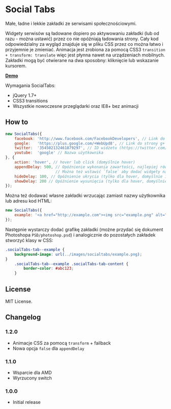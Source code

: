 # Social Tabs

Małe, ładne i lekkie zakładki ze serwisami społecznościowymi.

Widgety serwisów są ładowane dopiero po aktywowaniu zakładki (lub od razu - można ustawić) przez co nie opóźniają ładowania strony. Cały kod odpowiedzialny za wygląd znajduje się w pliku CSS przez co można łatwo i przyjemnie je zmieniać. Animacja jest zrobiona za pomocą CSS3 `transition + transform: translate` więc jest płynna nawet na urządzeniach mobilnych. Zakładki mogą być otwierane na dwa sposobny: kliknięcie lub wskazanie kursorem.

**[Demo](http://9px.pl/Projects/SocialTabs)**

Wymagania SocialTabs:

- jQuery 1.7+
- CSS3 transitions
- Wszystkie nowoczesne przeglądarki oraz IE8+ bez animacji

## How to
```js
new SocialTabs({
	facebook: 'http://www.facebook.com/FacebookDevelopers', // Link do fanpage
	google:   'https://plus.google.com/+WebUpd8', // Link do strony g+
	twitter:  '354502132461879297', // ID widżetu (https://twitter.com/settings/widgets/new/user)
	youtube:  'google' // Nazwa użytkownika
}, {
	action: 'hover', // hover lub click (domyślnie hover)
	appendDelay: 500, // Opóźnienie wykonania zawartości, najlepiej równe czasowi animacji (domyślnie 500)
					  // Można też wstawić `false` aby dodać widgety natychmiastowo (niezalecane)
	hideDelay: 100, // Opóźnienie ukrycia (tylko dla hover, domyślnie 100)
	showDelay: 200 // Opóźnienie wysunięcia (tylko dla hover, domyślnie 200)
});
```

Można też dodawać własne zakładki wrzucając zamiast nazwy użytkownika lub adresu kod HTML:

```js
new SocialTabs({
	example: '<a href="http://example.com"><img src="example.png" alt="Example.com"></a>'
});
```

Następnie wystarczy dodać grafikę zakładki (możne przydać się dokument Photoshopa `PSD/photoshop.psd`) i analogicznie do pozostałych zakładek stworzyć klasy w CSS:

```css
.socialTabs-tab--example {
	background-image: url(../images/socialtabs/example.png);
}
	.socialTabs-tab--example .socialTabs-tab-content {
		border-color: #abc123;
	}
```

## License
MIT License.


## Changelog

### 1.2.0
- Animacje CSS za pomocą `transform` + failback
- Nowa opcja `false` dla `appendDelay`

### 1.1.0
- Wsparcie dla AMD
- Wyrzucony switch

### 1.0.0
- Initial release